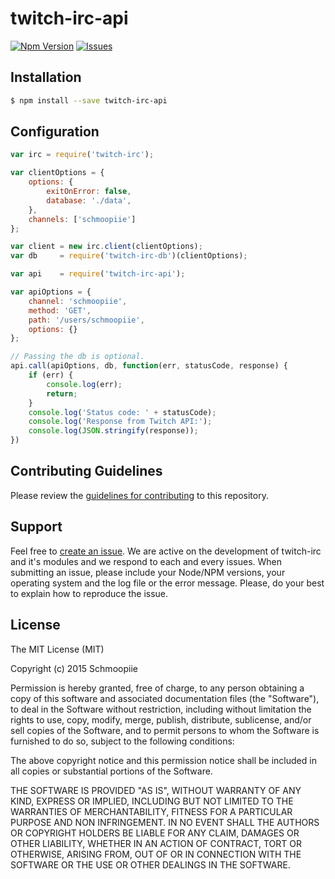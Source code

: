 # twitch-irc-api
[![Npm Version](http://img.shields.io/npm/v/twitch-irc-api.svg?style=flat)](https://www.npmjs.org/package/twitch-irc-api) [![Issues](http://img.shields.io/github/issues/twitch-irc/twitch-irc-api.svg?style=flat)](https://github.com/twitch-irc/twitch-irc-api/issues)

## Installation

```bash
$ npm install --save twitch-irc-api
```

## Configuration

```javascript
var irc = require('twitch-irc');

var clientOptions = {
    options: {
        exitOnError: false,
        database: './data',
    },
    channels: ['schmoopiie']
};

var client = new irc.client(clientOptions);
var db     = require('twitch-irc-db')(clientOptions);

var api    = require('twitch-irc-api');

var apiOptions = {
    channel: 'schmoopiie',
    method: 'GET',
    path: '/users/schmoopiie',
    options: {}
};

// Passing the db is optional.
api.call(apiOptions, db, function(err, statusCode, response) {
    if (err) {
        console.log(err);
        return;
    }
    console.log('Status code: ' + statusCode);
    console.log('Response from Twitch API:');
    console.log(JSON.stringify(response));
})
```

## Contributing Guidelines

Please review the [guidelines for contributing](https://github.com/twitch-irc/twitch-irc-api/blob/master/CONTRIBUTING.md) to this repository.

## Support

Feel free to [create an issue](https://github.com/twitch-irc/twitch-irc-api/issues/new). We are active on the development of twitch-irc and it's modules and we respond to each and every issues. When submitting an issue, please include your Node/NPM versions, your operating system and the log file or the error message. Please, do your best to explain how to reproduce the issue.

## License

The MIT License (MIT)

Copyright (c) 2015 Schmoopiie

Permission is hereby granted, free of charge, to any person obtaining a copy
of this software and associated documentation files (the "Software"), to deal
in the Software without restriction, including without limitation the rights
to use, copy, modify, merge, publish, distribute, sublicense, and/or sell
copies of the Software, and to permit persons to whom the Software is
furnished to do so, subject to the following conditions:

The above copyright notice and this permission notice shall be included in
all copies or substantial portions of the Software.

THE SOFTWARE IS PROVIDED "AS IS", WITHOUT WARRANTY OF ANY KIND, EXPRESS OR
IMPLIED, INCLUDING BUT NOT LIMITED TO THE WARRANTIES OF MERCHANTABILITY,
FITNESS FOR A PARTICULAR PURPOSE AND NON INFRINGEMENT. IN NO EVENT SHALL THE
AUTHORS OR COPYRIGHT HOLDERS BE LIABLE FOR ANY CLAIM, DAMAGES OR OTHER
LIABILITY, WHETHER IN AN ACTION OF CONTRACT, TORT OR OTHERWISE, ARISING FROM,
OUT OF OR IN CONNECTION WITH THE SOFTWARE OR THE USE OR OTHER DEALINGS IN
THE SOFTWARE.

